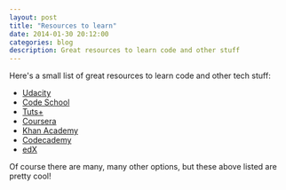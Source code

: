```yaml
---
layout: post
title: "Resources to learn"
date: 2014-01-30 20:12:00
categories: blog
description: Great resources to learn code and other stuff
---
```


<div class="wrapper" markdown="1">
Here's a small list of great resources to learn code and other tech stuff:

* <a href="https://www.udacity.com/" target="_blank">Udacity</a>
* <a href="https://www.codeschool.com/" target="_blank">Code School</a>
* <a href="https://tutsplus.com/" target="_blank">Tuts+</a>
* <a href="https://www.coursera.org/" target="_blank">Coursera</a>
* <a href="https://www.khanacademy.org/" target="_blank">Khan Academy</a>
* <a href="http://www.codecademy.com/" target="_blank">Codecademy</a>
* <a href="https://www.edx.org/" target="_blank">edX</a>

Of course there are many, many other options, but these above listed are pretty cool!
</div>
